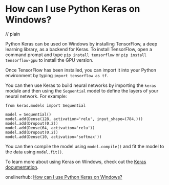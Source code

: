 # How can I use Python Keras on Windows?
// plain

Python Keras can be used on Windows by installing TensorFlow, a deep learning library, as a backend for Keras. To install TensorFlow, open a command prompt and type `pip install tensorflow` or `pip install tensorflow-gpu` to install the GPU version.

Once TensorFlow has been installed, you can import it into your Python environment by typing `import tensorflow as tf`.

You can then use Keras to build neural networks by importing the `keras` module and then using the `Sequential` model to define the layers of your neural network. For example:

```
from keras.models import Sequential

model = Sequential()
model.add(Dense(128, activation='relu', input_shape=(784,)))
model.add(Dropout(0.2))
model.add(Dense(64, activation='relu'))
model.add(Dropout(0.2))
model.add(Dense(10, activation='softmax'))
```

You can then compile the model using `model.compile()` and fit the model to the data using `model.fit()`.

To learn more about using Keras on Windows, check out the [Keras documentation](https://keras.io/getting-started/faq/#how-can-i-run-keras-on-gpu).

onelinerhub: [How can I use Python Keras on Windows?](https://onelinerhub.com/python-keras/how-can-i-use-python-keras-on-windows)
